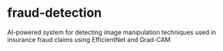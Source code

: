 # fraud-detection
AI-powered system for detecting image manipulation techniques used in insurance fraud claims using EfficientNet and Grad-CAM
